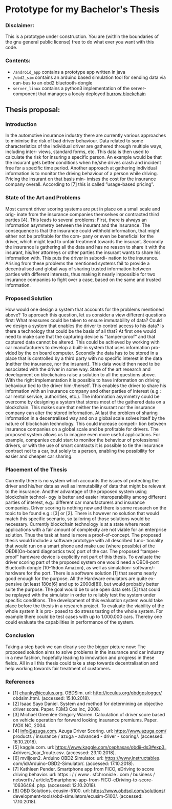 # Prototype for my Bachelor's Thesis

### Disclaimer:
This is a prototype under construction. You are (within the boundaries of the gnu general public license) free to do what ever you want with this code. 

### Contents:
- `/android_app` contains a prototype app written in java
- `/obd2_sim` contains an arduino based simulation tool for sending data via can-bus to an obd2 bluetooth-dongle
- `server_linux` contains a python3 implementation of the server-component that manages a localy deployed [burrow blockchain](https://github.com/hyperledger/burrow)

## Thesis proposal:
### Introduction
In the automotive insurance industry there are currently various approaches to
minimise the risk of bad driver behaviour. Data related to some characteristics
of the individual driver are gathered through multiple ways, including inter-
views, standard forms, etc. This data is then used to calculate the risk for
insuring a specific person. An example would be that the insurant gets better
conditions when he/she drives crash and incident free for a specific time period.
Another approach at gathering individual information is to monitor the driving
behaviour of a person while driving. Pricing the insurant on that basis min-
imises the cost for the insurance company overall. According to [7] this is called
”usage-based pricing”.

### State of the Art and Problems
Most current driver scoring systems are put in place on a small scale and orig-
inate from the insurance companies themselves or contracted third parties [4].
This leads to several problems: First, there is always an information asymmetry
between the insurant and the insurance. The consequence is that the insurance
could withhold information, that might either not be profitable for the com-
pany or even be beneficial for the driver, which might lead to unfair treatment
towards the insurant. Secondly the insurance is gathering all the data and has
no reason to share it with the insurant, his/her attorneys or other parties the
insurant wants to share his information with. This puts the driver in subordi-
nation to the insurance. Arising from these problems the mentioned systems
fail to provide a decentralised and global way of sharing trusted information
between parties with different interests, thus making it nearly impossible for
two insurance companies to fight over a case, based on the same and trusted
information.

### Proposed Solution
How would one design a system that accounts for the problems mentioned
above? To approach this question, let us consider a view different questions
first: What measures could be taken to ensure immutability of data? Could we
design a system that enables the driver to control access to his data? Is there a
technology that could be the basis of all that?
At first one would need to make sure that the capturing device is ”tamper-proof”
and that captured data cannot be altered. This could be achieved by working
with car manufacturers to develop a built-in system that uses information pro-
vided by the on board computer. Secondly the data has to be stored in a place
that is controlled by a third party with no specific interest in the data (neither
the insurance, nor the insurant). This data would then need to be associated
with the driver in some way.
State of the art research and development on blockchains raise a solution to
all the questions above. With the right implementation it is possible to have
information on driving behaviour tied to the driver him-/herself. This enables
the driver to share his information with an insurance company and other parties
of interest (e.g.: car rental service, authorities, etc.).
The information asymmetry could be overcome by designing a system that stores
most of the gathered data on a blockchain. This makes sure that neither the
insurant nor the insurance company can alter the stored information. At last
the problem of sharing information in a decentralised way and on a global scale
solves itself by the nature of blockchain technology. This could increase competi-
tion between insurance companies on a global scale and be profitable for drivers.
The proposed system allows us to imagine even more useful applications. For
example, companies could start to monitor the behaviour of professional drivers,
or with the use of smart contracts it is possible to tie the insurance contract not
to a car, but solely to a person, enabling the possibility for easier and cheaper
car sharing.

### Placement of the Thesis
Currently there is no system which accounts the issues of protecting the driver
and his/her data as well as immutability of data that might be relevant to the
insurance. Another advantage of the proposed system using blockchain technol-
ogy is better and easier interoperability among different parties of interest, e.g.:
different car manufacturers and insurance companies. Driver scoring is nothing
new and there is some research on the topic to be found e.g.: [3] or [2]. There
is however no solution that would match this specific scenario, so tailoring of
those solutions would be necessary.
Currently blockchain technology is at a state where most applications with a
fair amount of complexity are not viable for an enterprise solution. Thus the
task at hand is more a proof-of-concept.
The proposed thesis would include a software prototype with all described func-
tionality that would run on a smart phone and make use (where possible) of
the OBDII(On-board diagnostics two) port of the car. The proposed ”tamper-
proof” hardware device is explicitly not part of this thesis.
To evaluate the driver scoring part of the proposed system one would need
a OBDII-port Bluetooth dongle (10-15don Amazon), as well as simulation-
software/-hardware for the port. There is a software solution [1] that seems
nearly good enough for the purpose. All the Hardware emulators are quite ex-
pensive (at least 180d[6] and up to 2000d[8]), but would probably better suite
the purpose. The goal would be to use open data sets [5] that could be replayed
with the simulator in order to reliably test the system under specific conditions.
The development of this evaluation system would take place before the thesis
in a research project. To evaluate the viability of the whole system it is pro-
posed to do stress testing of the whole system. For example there could be test
cases with up to 1.000.000 cars. Thereby one could evaluate the capabilities in
performance of the system.

### Conclusion
Taking a step back we can clearly see the bigger picture now: The proposed
solution aims to solve problems in the insurance and car industry in a new
fashion, hopefully leading to innovation and progress in these fields. All in all
this thesis could take a step towards decentralisation and help working towards
fair treatment of customers.

### References
- [1] chunky@icculus.org. OBDSim. url: http://icculus.org/obdgpslogger/
obdsim.html. (accessed: 15.10.2018).
- [2] Isaac Sayo Daniel. System and method for determining an objective driver
score. Paper. F3M3 Cos Inc, 2008.
- [3] Michael Greenlee Gregory Warren. Calculation of driver score based on
vehicle operation for forward looking insurance premiums. Paper. IVOX
NC, 2004.
- [4] info@azuga.com. Azuga Driver Scoring. url: https://www.azuga.com/
products / insurance / azuga - advanced - driver - scoring/. (accessed:
16.10.2018).
- [5] kaggle.com. url: https://www.kaggle.com/cephasax/obdii-ds3#exp3_
4drivers_1car_1route.csv. (accessed: 23.10.2018).
- [6] mviljoen2. Arduino OBD2 Simulator. url: https://www.instructables.
com/id/Arduino-OBD2-Simulator/. (accessed: 17.10.2018).
- [7] Kathleen Pender. Smartphone app from FICO, eDriving to score driving
behavior. url: https : / / www . sfchronicle . com / business / networth /
article/Smartphone-app-from-FICO-eDriving-to-score-10636484.
php. (accessed: 12.10.2018).
- [8] OBD Solutions. ecusim-5100. url: https://www.obdsol.com/solutions/
development-tools/obd-simulators/ecusim-5100/. (accessed: 17.10.2018).



